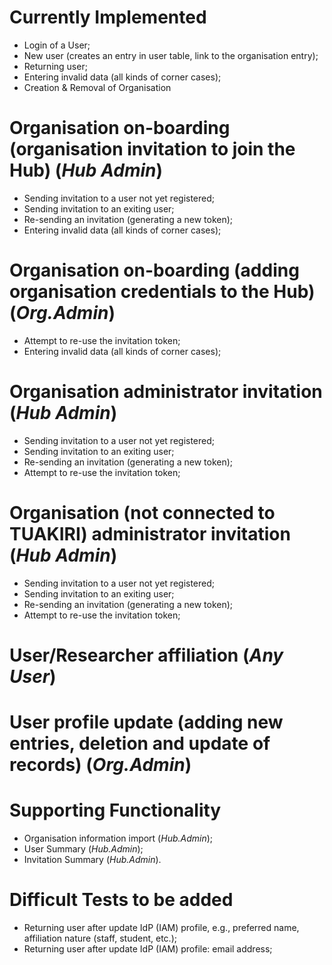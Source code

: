 # Currently Implemented
 - Login of a User;
 - New user (creates an entry in user table, link to the organisation entry);
 - Returning user;
 - Entering invalid data (all kinds of corner cases);
 - Creation & Removal of Organisation

# Organisation on-boarding (organisation invitation to join the Hub) (_Hub Admin_)
 - Sending invitation to a user not yet registered;
 - Sending invitation to an exiting user;
 - Re-sending an invitation (generating a new token);
 - Entering invalid data (all kinds of corner cases);

# Organisation on-boarding (adding organisation credentials to the Hub) (_Org.Admin_)
 - Attempt to re-use the invitation token;
 - Entering invalid data (all kinds of corner cases);

# Organisation administrator invitation (_Hub Admin_)
 - Sending invitation to a user not yet registered;
 - Sending invitation to an exiting user;
 - Re-sending an invitation (generating a new token);
 - Attempt to re-use the invitation token;

# Organisation (not connected to TUAKIRI) administrator invitation (_Hub Admin_)
 - Sending invitation to a user not yet registered;
 - Sending invitation to an exiting user;
 - Re-sending an invitation (generating a new token);
 - Attempt to re-use the invitation token;

# User/Researcher affiliation (_Any User_)

# User profile update (adding new entries, deletion and update of records) (_Org.Admin_)

# Supporting Functionality
 - Organisation information import (_Hub.Admin_);
 - User Summary (_Hub.Admin_);
 - Invitation Summary (_Hub.Admin_).

# Difficult Tests to be added
 - Returning user after update IdP (IAM) profile, e.g., preferred name, affiliation nature (staff, student, etc.);
 - Returning user after update IdP (IAM) profile: email address;
